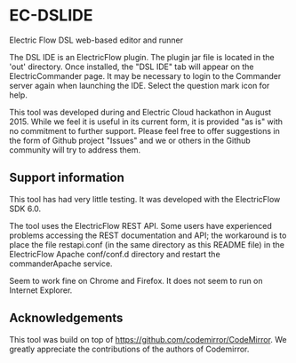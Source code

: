 # EC-DSLIDE

Electric Flow DSL web-based editor and runner

The DSL IDE is an ElectricFlow plugin.  The plugin jar file is located in the 'out' directory. Once installed, the "DSL IDE" tab will appear on the ElectricCommander page.  It may be necessary to login to the Commander server again when launching the IDE.  Select the question mark icon for help.

This tool was developed during and Electric Cloud hackathon in August 2015.  While we feel it is useful in its current form, it is provided "as is" with no commitment to further support.  Please feel free to offer suggestions in the form of Github project "Issues" and we or others in the Github community will try to address them.

## Support information
This tool has had very little testing.  It was developed with the ElectricFlow SDK 6.0.

The tool uses the ElectricFlow REST API.  Some users have experienced problems accessing the REST documentation and API; the workaround is to place the file restapi.conf (in the same directory as this README file) in the ElectricFlow Apache conf/conf.d directory and restart the commanderApache service.

Seem to work fine on Chrome and Firefox.  It does not seem to run on Internet Explorer.

## Acknowledgements
This tool was build on top of https://github.com/codemirror/CodeMirror.  We greatly appreciate the contributions of the authors of Codemirror.
